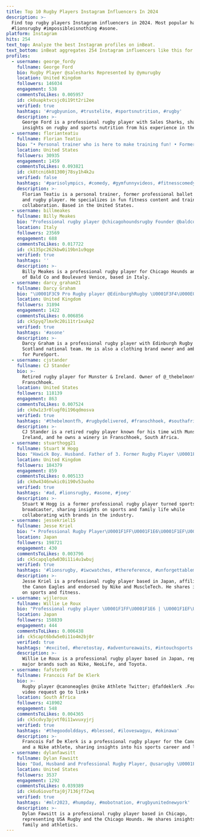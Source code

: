 ```yaml
---
title: Top 10 Rugby Players Instagram Influencers In 2024
description: >-
  Find top rugby players Instagram influencers in 2024. Most popular hashtags:
  #lionsrugby #impossibleisnothing #asone.
platform: Instagram
hits: 254
text_top: Analyze the best Instagram profiles on inBeat.
text_bottom: inBeat aggregates 254 Instagram influencers like this for you to contact.
profiles:
  - username: george_fordy
    fullname: George Ford
    bio: Rugby Player @salesharks Represented by @ymurugby
    location: United Kingdom
    followers: 146034
    engagement: 538
    commentsToLikes: 0.005957
    id: ck0uapktvcsjc0i19tt2ri2ee
    verified: true
    hashtags: '#rugbyunion, #trustelite, #sportsnutrition, #rugby'
    description: >-
      George Ford is a professional rugby player with Sales Sharks, sharing
      insights on rugby and sports nutrition from his experience in the UK.
  - username: florianteatiu
    fullname: Florian Teatiu
    bio: "• Personal trainer who is here to make training fun! • Former pro ballet dancer and a rugby Player • PT/model/content creator • Let’s train together\U0001F447"
    location: United States
    followers: 30935
    engagement: 1459
    commentsToLikes: 0.093821
    id: ck8tcni6k01300j78sy1h4k2u
    verified: false
    hashtags: '#parisolympics, #comedy, #gymfunnyvideos, #fitnesscomedy'
    description: >-
      Florian Teatiu is a personal trainer, former professional ballet dancer,
      and rugby player. He specializes in fun fitness content and training
      collaboration. Based in the United States.
  - username: billmeakes
    fullname: Billy Meakes
    bio: "Professional rugby player @chicagohoundsrugby Founder @baldco_ Founder @boulevard.venice LA / Chicago \U0001F4CD"
    location: Italy
    followers: 23569
    engagement: 688
    commentsToLikes: 0.017722
    id: ck135pc262kbw0i19bn1u9qge
    verified: true
    hashtags: ''
    description: >-
      Billy Meakes is a professional rugby player for Chicago Hounds and founder
      of Bald Co and Boulevard Venice, based in Italy.
  - username: darcy_graham21
    fullname: Darcy Graham
    bio: "\U0001F3C9 Pro Rugby player @EdinburghRugby \U0001F3F4\U000E0067\U000E0062\U000E0073\U000E0063\U000E0074\U000E007F Cap #1098 @scotlandteam \U0001F455 Owner of @raphael.clothing \U0001F344 @puresport ambassador"
    location: United Kingdom
    followers: 31894
    engagement: 1422
    commentsToLikes: 0.006856
    id: ck5pyq7lmx9c20i11tr1xukp2
    verified: true
    hashtags: '#asone'
    description: >-
      Darcy Graham is a professional rugby player with Edinburgh Rugby and the
      Scotland national team. He is also a clothing brand owner and ambassador
      for PureSport.
  - username: cjstander
    fullname: CJ Stander
    bio: >-
      Retired rugby player for Munster & Ireland. Owner of @_thebelmont_
      Franschhoek.
    location: United States
    followers: 118139
    engagement: 863
    commentsToLikes: 0.007524
    id: ck0w1z3r0lugf0i196qdmosva
    verified: true
    hashtags: '#thebelmontfh, #rugbydelivered, #franschhoek, #southafrica'
    description: >-
      CJ Stander is a retired rugby player known for his time with Munster and
      Ireland, and he owns a winery in Franschhoek, South Africa.
  - username: stuarthogg21
    fullname: Stuart W Hogg
    bio: "Hawick Boy. Husband. Father of 3. Former Rugby Player \U0001F3F4\U000E0067\U000E0062\U000E0073\U000E0063\U000E0074\U000E007F\U0001F981 Sports Broadcaster @tntsports \U0001F3A4\U0001F3C9 @LandRover_UK @breitling_uk \U0001F699⌚️ Enquiries @YMURugby"
    location: United Kingdom
    followers: 184379
    engagement: 859
    commentsToLikes: 0.005133
    id: ck0w4346nwkic0i190v53uoho
    verified: true
    hashtags: '#ad, #lionsrugby, #asone, #joey'
    description: >-
      Stuart W Hogg is a former professional rugby player turned sports
      broadcaster, sharing insights on sports and family life while
      collaborating with brands in the industry.
  - username: jessekriel15
    fullname: Jesse Kriel
    bio: "• Professional Rugby Player\U0001F1FF\U0001F1E6\U0001F1EF\U0001F1F5 • @canoneagles • @nike Athlete • @muscletech • Living my dream ✌\U0001F3FC\U0001F3C9"
    location: Japan
    followers: 198721
    engagement: 430
    commentsToLikes: 0.003796
    id: ck5capqlqdw030i11i4u1wbuj
    verified: true
    hashtags: '#lionsrugby, #iwcwatches, #thereference, #unforgettablemoment'
    description: >-
      Jesse Kriel is a professional rugby player based in Japan, affiliated with
      the Canon Eagles and endorsed by Nike and MuscleTech. He shares insights
      on sports and fitness.
  - username: wjjleroux
    fullname: Willie Le Roux
    bio: "Professional rugby player \U0001F1FF\U0001F1E6 | \U0001F1EF\U0001F1F5 • Twitter - @wjjleroux • @nike athlete • @officialneolife • @toyota_sa"
    location: Japan
    followers: 158839
    engagement: 444
    commentsToLikes: 0.006438
    id: ck5capt6bdw5e0i11o4m2bj0r
    verified: true
    hashtags: '#excited, #heretostay, #adventureawaits, #intouchsports'
    description: >-
      Willie Le Roux is a professional rugby player based in Japan, representing
      major brands such as Nike, NeoLife, and Toyota.
  - username: fafster09
    fullname: Francois Faf De Klerk
    bio: >-
      Rugby player @canoneagles @nike Athlete Twitter; @fafdeklerk .For personal
      video request go to link⬇️
    location: South Africa
    followers: 418902
    engagement: 548
    commentsToLikes: 0.004365
    id: ck5cdvy3pjvtf0i11wvuxyjrj
    verified: true
    hashtags: '#thegoodolddays, #blessed, #iloveswagyu, #okinawa'
    description: >-
      Francois Faf De Klerk is a professional rugby player for the Canon Eagles
      and a Nike athlete, sharing insights into his sports career and lifestyle.
  - username: dylanfawsitt
    fullname: Dylan Fawsitt
    bio: "Dad, Husband and Professional Rugby Player, @usarugby \U0001F985 \U0001F1FA\U0001F1F8 & @chicagohoundsrugby \U0001F43A @usmlr \U0001F4CDChicago, IL @mobotnation #ROLLMODEL"
    location: United States
    followers: 3537
    engagement: 1292
    commentsToLikes: 0.039389
    id: ck6u6iovoftaj0j7136jf72wq
    verified: true
    hashtags: '#mlr2023, #humpday, #mobotnation, #rugbyunitednewyork'
    description: >-
      Dylan Fawsitt is a professional rugby player based in Chicago,
      representing USA Rugby and the Chicago Hounds. He shares insights on
      family and athletics.
---
```


